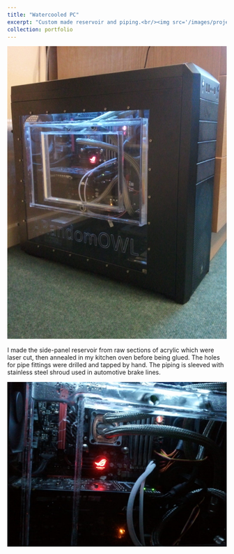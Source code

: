 ```yaml
---
title: "Watercooled PC"
excerpt: "Custom made reservoir and piping.<br/><img src='/images/projects/watercooled-pc/watercooled-pc.jpg'>"
collection: portfolio
---
```


![Main Image](/images/projects/watercooled-pc/watercooled-pc.jpg)

I made the side-panel reservoir from raw sections of acrylic which were laser
cut, then annealed in my kitchen oven before being glued. The holes for pipe
fittings were drilled and tapped by hand. The piping is sleeved with stainless
steel shroud used in automotive brake lines.

![Closeup](/images/projects/watercooled-pc/closeup.jpg)
